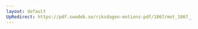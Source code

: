 ```yaml
---
layout: default
UpRedirect: https://pdf.swedeb.se/riksdagen-motions-pdf/1867/mot_1867__ak__00270/mot_1867__ak__00270_002.pdf
---
```


